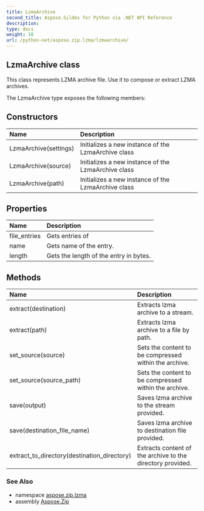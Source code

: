 ```yaml
---
title: LzmaArchive
second_title: Aspose.Sildes for Python via .NET API Reference
description: 
type: docs
weight: 10
url: /python-net/aspose.zip.lzma/lzmaarchive/
---
```


## LzmaArchive class

This class represents LZMA archive file. Use it to compose or extract LZMA archives.

The LzmaArchive type exposes the following members:
## Constructors
| Name | Description |
| :- | :- |
|LzmaArchive(settings)|Initializes a new instance of the LzmaArchive class|
|LzmaArchive(source)|Initializes a new instance of the LzmaArchive class|
|LzmaArchive(path)|Initializes a new instance of the LzmaArchive class|
## Properties
| Name | Description |
| :- | :- |
|file_entries|Gets entries of|
|name|Gets name of the entry.|
|length|Gets the length of the entry in bytes.|
## Methods
| Name | Description |
| :- | :- |
|extract(destination)|Extracts lzma archive to a stream.|
|extract(path)|Extracts lzma archive to a file by path.|
|set_source(source)|Sets the content to be compressed within the archive.|
|set_source(source_path)|Sets the content to be compressed within the archive.|
|save(output)|Saves lzma archive to the stream provided.|
|save(destination_file_name)|Saves lzma archive to destination file provided.|
|extract_to_directory(destination_directory)|Extracts content of the archive to the directory provided.|

### See Also

* namespace [aspose.zip.lzma](/zip/python-net/aspose.zip.lzma/)
* assembly [Aspose.Zip](/zip/python-net/)

